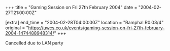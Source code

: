 +++
title = "Gaming Session on Fri 27th February 2004"
date = "2004-02-27T21:00:00Z"

[extra]
end_time = "2004-02-28T04:00:00Z"
location = "Ramphal R0.03/4"
original = "https://uwcs.co.uk/events/gaming-session-on-fri-27th-february-2004-1474488948314/"
+++

Cancelled due to LAN party

